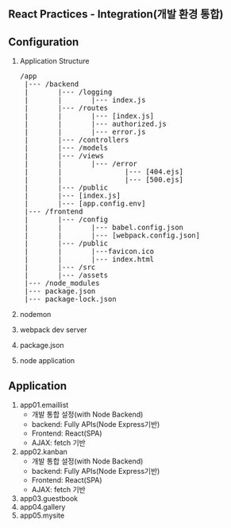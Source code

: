 ## React Practices - Integration(개발 환경 통합)

## Configuration
1.  Application Structure
    <pre>
    /app
     |--- /backend
     |       |--- /logging
     |       |       |--- index.js
     |       |--- /routes
     |       |       |--- [index.js]
     |       |       |--- authorized.js
     |       |       |--- error.js
     |       |--- /controllers
     |       |--- /models
     |       |--- /views
     |       |       |--- /error
     |       |               |--- [404.ejs]
     |       |               |--- [500.ejs]
     |       |--- /public
     |       |--- [index.js]
     |       |--- [app.config.env]
     |--- /frontend
     |       |--- /config
     |       |       |--- babel.config.json
     |       |       |--- [webpack.config.json]
     |       |--- /public
     |       |       |---favicon.ico
     |       |       |--- index.html
     |       |--- /src
     |       |--- /assets
     |--- /node_modules
     |--- package.json
     |--- package-lock.json
    </pre>

2.  nodemon
3.  webpack dev server
4.  package.json
5.  node application

## Application
1.  app01.emaillist
    - 개발 통합 설정(with Node Backend)
    - backend: Fully APIs(Node Express기반)
    - Frontend: React(SPA)
    - AJAX: fetch 기반
2.  app02.kanban
    - 개발 통합 설정(with Node Backend)
    - backend: Fully APIs(Node Express기반)
    - Frontend: React(SPA)
    - AJAX: fetch 기반
3.  app03.guestbook
4.  app04.gallery
5.  app05.mysite